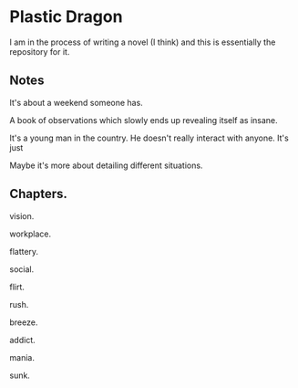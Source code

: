 # Plastic Dragon

I am in the process of writing a novel (I think) and this is essentially the repository for it.



## Notes

It's about a weekend someone has.

A book of observations which slowly ends up revealing itself as insane.

It's a young man in the country. He doesn't really interact with anyone. It's just

Maybe it's more about detailing different situations.


## Chapters.



vision.

workplace.

flattery.

social.

flirt.

rush.

breeze.

addict.

mania.

sunk.


